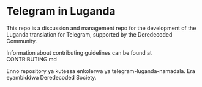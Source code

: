 # Telegram in Luganda
This repo is a discussion and management repo for the development of the Luganda translation for Telegram, supported by the Deredecoded Community.

Information about contributing guidelines can be found at CONTRIBUTING.md

Enno repository ya kuteesa enkolerwa ya telegram-luganda-namadala. Era eyambiddwa Deredecoded Society.
